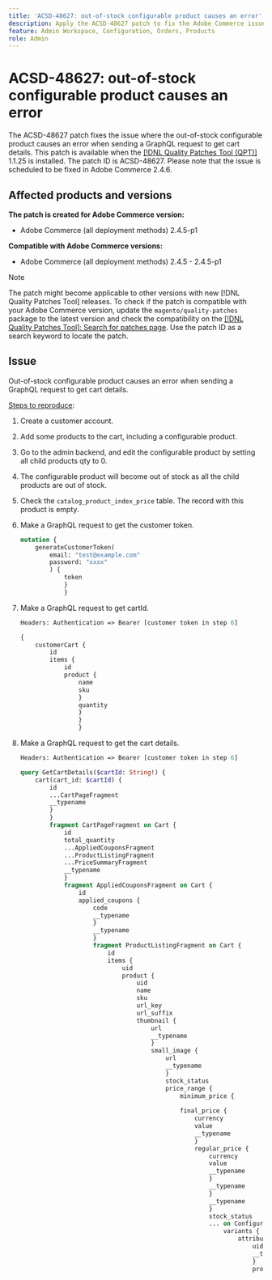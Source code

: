 ```yaml
---
title: 'ACSD-48627: out-of-stock configurable product causes an error'
description: Apply the ACSD-48627 patch to fix the Adobe Commerce issue where the out-of-stock configurable product causes an error when sending a GraphQL request to get cart details.
feature: Admin Workspace, Configuration, Orders, Products
role: Admin
---
```

# ACSD-48627: out-of-stock configurable product causes an error

The ACSD-48627 patch fixes the issue where the out-of-stock configurable product causes an error when sending a GraphQL request to get cart details. This patch is available when the [[!DNL Quality Patches Tool (QPT)]](https://experienceleague.adobe.com/en/docs/commerce-knowledge-base/kb/announcements/commerce-announcements/magento-quality-patches-released-new-tool-to-self-serve-quality-patches) 1.1.25 is installed. The patch ID is ACSD-48627. Please note that the issue is scheduled to be fixed in Adobe Commerce 2.4.6. 

## Affected products and versions

**The patch is created for Adobe Commerce version:**

* Adobe Commerce (all deployment methods) 2.4.5-p1

**Compatible with Adobe Commerce versions:**

* Adobe Commerce (all deployment methods) 2.4.5 - 2.4.5-p1

>[!NOTE]
>
>The patch might become applicable to other versions with new [!DNL Quality Patches Tool] releases. To check if the patch is compatible with your Adobe Commerce version, update the `magento/quality-patches` package to the latest version and check the compatibility on the [[!DNL Quality Patches Tool]: Search for patches page](https://experienceleague.adobe.com/tools/commerce-quality-patches/index.html). Use the patch ID as a search keyword to locate the patch.

## Issue

Out-of-stock configurable product causes an error when sending a GraphQL request to get cart details.

<u>Steps to reproduce</u>:

1. Create a customer account.
1. Add some products to the cart, including a configurable product.
1. Go to the admin backend, and edit the configurable product by setting all child products qty to 0.
1. The configurable product will become out of stock as all the child products are out of stock.
1. Check the `catalog_product_index_price` table. The record with this product is empty.
1. Make a GraphQL request to get the customer token.

    ```GraphQL
    mutation {
        generateCustomerToken(
            email: "test@example.com"
            password: "xxxx"
            ) {
                token
                }
                }
    ```

1. Make a GraphQL request to get cartId.

    ```GraphQL
    Headers: Authentication => Bearer [customer token in step 6]
    ```

    ```GraphQL
    {
        customerCart {
            id
            items {
                id
                product {
                    name
                    sku
                    }
                    quantity
                    }
                    }
                    }
    ```

1. Make a GraphQL request to get the cart details.

    ```GraphQL
    Headers: Authentication => Bearer [customer token in step 6]
    ```

    ```GraphQL
    query GetCartDetails($cartId: String!) {
        cart(cart_id: $cartId) {
            id
            ...CartPageFragment
            __typename
            }
            }
            fragment CartPageFragment on Cart {
                id
                total_quantity
                ...AppliedCouponsFragment
                ...ProductListingFragment
                ...PriceSummaryFragment
                __typename
                }
                fragment AppliedCouponsFragment on Cart {
                    id
                    applied_coupons {
                        code
                        __typename
                        }
                        __typename
                        }
                        fragment ProductListingFragment on Cart {
                            id
                            items {
                                uid
                                product {
                                    uid
                                    name
                                    sku
                                    url_key
                                    url_suffix
                                    thumbnail {
                                        url
                                        __typename
                                        }
                                        small_image {
                                            url
                                            __typename
                                            }
                                            stock_status
                                            price_range {
                                                minimum_price {
                                                
                                                final_price {
                                                    currency
                                                    value
                                                    __typename
                                                    }
                                                    regular_price {
                                                        currency
                                                        value
                                                        __typename
                                                        }
                                                        __typename
                                                        }
                                                        __typename
                                                        }
                                                        stock_status
                                                        ... on ConfigurableProduct {
                                                            variants {
                                                                attributes {
                                                                    uid
                                                                    __typename
                                                                    }
                                                                    product {
                                                                        uid
                                                                        small_image {
                                                                            url
                                                                            __typename
                                                                            }
                                                                            stock_status
                                                                            __typename
                                                                            }
                                                                            __typename
                                                                            }
                                                                            __typename
                                                                            }
                                                                            __typename
                                                                            }
                                                                            prices {
                                                                                price {
                                                                                    currency
                                                                                    value
                                                                                    __typename
                                                                                    }
                                                                                    __typename
                                                                                    }
                                                                                    quantity
                                                                                    ... on
                                                                                    ConfigurableCartItem {
                                                                                        configurable_options {
                                                                                            id
                                                                                            configurable_product_option_uid
                                                                                            option_label
                                                                                            configurable_product_option_value_uid
                                                                                            value_label
                                                                                            __typename
                                                                                            }
                                                                                            __typename
                                                                                            }
                                                                                            __typename
                                                                                            }
                                                                                            __typename
                                                                                            }
                                                                                            fragment PriceSummaryFragment on Cart {
                                                                                                id
                                                                                                items {
                                                                                                    uid
                                                                                                    quantity
                                                                                                    __typename
                                                                                                    }
                                                                                                    ...ShippingSummaryFragment
                                                                                                    prices {
                                                                                                        ...TaxSummaryFragment
                                                                                                        ...DiscountSummaryFragment
                                                                                                        ...GrandTotalFragment
                                                                                                        subtotal_excluding_tax {
                                                                                                            currency
                                                                                                            value
                                                                                                            __typename
                                                                                                            }
                                                                                                            subtotal_including_tax {
                                                                                                                currency
                                                                                                                value
                                                                                                                __typename
                                                                                                                }
                                                                                                                __typename
                                                                                                                }
                                                                                                                __typename
                                                                                                                }
                                                                                                                fragment DiscountSummaryFragment on
                                                                                                                CartPrices {
                                                                                                                    discounts {
                                                                                                                        amount {
                                                                                                                            currency
                                                                                                                            value
                                                                                                                            __typename
                                                                                                                            }
                                                                                                                            label
                                                                                                                            __typename
                                                                                                                            }
                                                                                                                            __typename
                                                                                                                            }
                                                                                                                            fragment GrandTotalFragment on CartPrices {
                                                                                                                                grand_total {
                                                                                                                                    currency
                                                                                                                                    value
                                                                                                                                    __typename
                                                                                                                                    }
                                                                                                                                    __typename
                                                                                                                                    }
                                                                                                                                    fragment ShippingSummaryFragment on Cart {
                                                                                                                                        id
                                                                                                                                        shipping_addresses {
                                                                                                                                            selected_shipping_method {
                                                                                                                                                amount {
                                                                                                                                                    currency
                                                                                                                                                    value
                                                                                                                                                    __typename
                                                                                                                                                    }
                                                                                                                                                    __typename
                                                                                                                                                    }
                                                                                                                                                    street
                                                                                                                                                    __typename
                                                                                                                                                    }
                                                                                                                                                    __typename
                                                                                                                                                    }
                                                                                                                                                    fragment TaxSummaryFragment on CartPrices {
                                                                                                                                                        applied_taxes {
                                                                                                                                                            amount {
                                                                                                                                                                currency
                                                                                                                                                                value
                                                                                                                                                                __typename
                                                                                                                                                                }
                                                                                                                                                                __typename
                                                                                                                                                                }
                                                                                                                                                                __typename
                                                                                                                                                                }
    ```

<u>Expected results</u>:

No *Internal server error* in the response.

<u>Actual results</u>:

There is an *Internal server error* in the response.

## Apply the patch

To apply individual patches, use the following links depending on your deployment method:

* Adobe Commerce or Magento Open Source on-premises: [[!DNL Quality Patches Tool] > Usage](https://experienceleague.adobe.com/docs/commerce-operations/tools/quality-patches-tool/usage.html) in the [!DNL Quality Patches Tool] guide.
* Adobe Commerce on cloud infrastructure: [Upgrades and Patches > Apply Patches](https://experienceleague.adobe.com/docs/commerce-cloud-service/user-guide/develop/upgrade/apply-patches.html) in the Commerce on Cloud Infrastructure guide.

## Related reading

To learn more about [!DNL Quality Patches Tool], refer to:

* [[!DNL Quality Patches Tool] released: a new tool to self-serve quality patches](https://experienceleague.adobe.com/en/docs/commerce-knowledge-base/kb/announcements/commerce-announcements/magento-quality-patches-released-new-tool-to-self-serve-quality-patches) in the support knowledge base.
* [Check if patch is available for your Adobe Commerce issue using [!DNL Quality Patches Tool]](/help/tools/quality-patches-tool/patches-available-in-qpt/check-patch-for-magento-issue-with-magento-quality-patches.md) in the [!UICONTROL Quality Patches Tool] guide.


For info about other patches available in QPT, refer to [[!DNL Quality Patches Tool]: Search for patches](https://experienceleague.adobe.com/tools/commerce-quality-patches/index.html) in the [!DNL Quality Patches Tool] guide.
